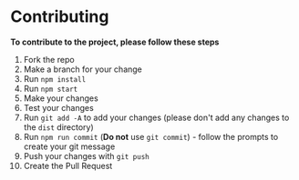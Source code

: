 # Contributing

**To contribute to the project, please follow these steps**

1. Fork the repo
2. Make a branch for your change
3. Run `npm install`
4. Run `npm start`
5. Make your changes
6. Test your changes
7. Run `git add -A` to add your changes (please don't add any changes to the `dist` directory)
8. Run `npm run commit` (**Do not** use `git commit`) - follow the prompts to create your git message
9. Push your changes with `git push`
10. Create the Pull Request
